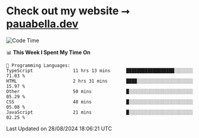# Check out my website ⭢ [pauabella.dev](https://pauabella.dev)

<!--START_SECTION:waka-->
![Code Time](http://img.shields.io/badge/Code%20Time-3%2C669%20hrs%2022%20mins-blue)

📊 **This Week I Spent My Time On** 

```text
💬 Programming Languages: 
TypeScript               11 hrs 13 mins      ██████████████████░░░░░░░   71.03 % 
HTML                     2 hrs 31 mins       ████░░░░░░░░░░░░░░░░░░░░░   15.97 % 
Other                    50 mins             █░░░░░░░░░░░░░░░░░░░░░░░░   05.29 % 
CSS                      48 mins             █░░░░░░░░░░░░░░░░░░░░░░░░   05.08 % 
JavaScript               21 mins             █░░░░░░░░░░░░░░░░░░░░░░░░   02.25 % 
```


 Last Updated on 28/08/2024 18:06:21 UTC
<!--END_SECTION:waka-->
